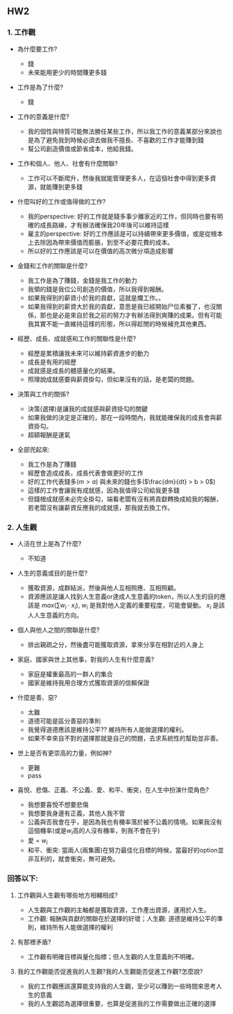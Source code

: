## HW2

### 1. 工作觀

* 為什麼要工作?
    - 錢
    - 未來能用更少的時間賺更多錢

* 工作是為了什麼?
    - 錢

* 工作的意義是什麼?
    - 我的個性與特質可能無法勝任某些工作，所以我工作的意義某部分來說也是為了避免我到時候必須去做我不擅長、不喜歡的工作才能賺到錢
    - 幫公司創造價值或節省成本，他給我錢。

* 工作和個人、他人、社會有什麼關聯?
    - 工作可以不斷爬升，然後我就能管理更多人，在這個社會中得到更多資源，就能賺到更多錢

* 什麼叫好的工作或值得做的工作?
    - 我的perspective: 好的工作就是錢多事少離家近的工作，但同時也要有明確的成長路線，才有辦法確保我20年後可以維持這樣
    - 雇主的perspective: 好的工作應該是可以持續帶來更多價值，或是從根本上去除因為帶來價值而膨脹，到至不必要花費的成本。
    - 所以好的工作應該是可以在價值的高次微分項造成影響

* 金錢和工作的關聯是什麼?
    - 我工作是為了賺錢，金錢是我工作的動力
    - 我領的錢是我位公司創造的價值，所以我得到報酬。
    - 如果我得到的薪資小於我的貢獻，這就是爛工作。。
    - 如果我得到的薪資大於我的貢獻，意思是我已經開始尸位素餐了，也沒關係，那也是必是來自於我之前的努力才有辦法得到爽賺的成果。但有可能我其實不能一直維持這樣的形態，所以得趁閒的時候補充其他東西。

* 經歷、成長、成就感和工作的關聯性是什麼?
    - 經歷是累積讓我未來可以維持薪資進步的動力
    - 成長是有用的經歷
    - 成就感是成長的體感量化的結果。
    - 照理說成就感要與薪資掛勾，但如果沒有的話，是老闆的問題。

* 決策與工作的關係?
    - 決策(選擇)是讓我的成就感與薪資掛勾的關鍵
    - 如果我做的決定是正確的，那在一段時間內，我就能確保我的成長會與薪資掛勾。
    - 超額報酬是運氣

* 全部兜起來:
    - 我工作是為了賺錢
    - 經歷會造成成長，成長代表會做更好的工作
    - 好的工作代表錢多($m > a$) 與未來的錢也多($\frac{dm}{dt} > b > 0$)
    - 這樣的工作會讓我有成就感，因為我值得公司給我更多錢
    - 但錢根成就感未必完全掛勾，端看老闆有沒有將貢獻轉換成給我的報酬，若老闆沒有讓薪資反應我的成就感，那我就去換工作。


### 2. 人生觀
* 人活在世上是為了什麼?
    - 不知道
* 人生的意義或目的是什麼?
    - 獲取資源，成群結派，然後與他人互相照應、互相照顧。
    - 資源應該是讓人找到人生意義or達成人生意義的token，所以人生的目的應該是 $max(\sum w_i \cdot x_i)$, $w_i$ 是我對他人定義的重要程度，可能會變動。 $x_i$ 是該人人生意義的方向。
* 個人與他人之間的關聯是什麼?
    - 排出親疏之分，然後盡可能獲取資源，拿來分享在相對近的人身上
* 家庭、國家與世上其他事，對我的人生有什麼意義?
    - 家庭是權重最高的一群人的集合
    - 國家是維持我用合理方式獲取資源的信賴保證

* 什麼是善、惡?
    - 太難
    - 道德可能是區分善惡的準則
    - 我覺得道德應該是維持公平?? 維持所有人能做選擇的權利。
    - 如果不幸來自不對的選擇那就是自己的問題，去求系統性的幫助並非善。

* 世上是否有更崇高的力量，例如神?
    - 更難
    - pass

* 喜悅、悲傷、正義、不公義、愛、和平、衝突，在人生中扮演什麼角色?
    - 我想要喜悅不想要悲傷
    - 我想要我身邊有正義，其他人我不管
    - 公義與否我會在乎，是因為我也有機率落於被不公義的情境。如果我沒有這個機率(或是$w_i$高的人沒有機率，則我不會在乎)
    - 愛 = $w_i$
    - 和平、衝突: 當兩人(兩集團)在努力最佳化目標的時候，當最好的option並非互利的，就會衝突，無可避免。
    
### 回答以下:
1. 工作觀與人生觀有哪些地方相輔相成?
    - 人生觀與工作觀的主軸都是獲取資源，工作產出資源，運用於人生。
    - 工作觀: 報酬與貢獻的關聯在於選擇的好壞；人生觀: 道德是維持公平的準則，維持所有人能做選擇的權利
2. 有那裡矛盾?
    - 工作觀有明確目標與量化指標；但人生觀的人生意義則不明確。

3. 我的工作觀能否促進我的人生觀?我的人生觀能否促進工作觀?怎麼說?
    - 我的工作觀應該還算能支持我的人生觀，至少可以賺到一些時間來思考人生的意義
    - 我的人生觀認為選擇很重要，也算是促進我的工作需要做出正確的選擇
